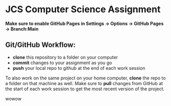 # JCS Computer Science Assignment

**Make sure to enable GitHub Pages in Settings -> Options -> GitHub Pages -> Branch:Main**

## Git/GitHub Workflow:
* **clone** this repository to a folder on your computer
* **commit** changes to your assignment as you go
* **push** your local repo to github at the end of each work session

To also work on the same project on your home computer, **clone** the repo to a folder on that machine as well. 
Make sure to **pull** changes from GitHub at the start of each work session to get the most recent version of the project.

wowow

